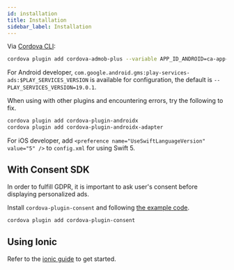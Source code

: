 ```yaml
---
id: installation
title: Installation
sidebar_label: Installation
---
```


Via [Cordova CLI](https://www.npmjs.com/package/cordova):

```sh
cordova plugin add cordova-admob-plus --variable APP_ID_ANDROID=ca-app-pub-xxx~xxx --variable APP_ID_IOS=ca-app-pub-xxx~xxx
```

For Android developer, `com.google.android.gms:play-services-ads:$PLAY_SERVICES_VERSION` is available for configuration, the default is `--PLAY_SERVICES_VERSION=19.0.1`.

When using with other plugins and encountering errors, try the following to fix.

```sh
cordova plugin add cordova-plugin-androidx
cordova plugin add cordova-plugin-androidx-adapter
```

For iOS developer, add `<preference name="UseSwiftLanguageVersion" value="5" />` to `config.xml` for using Swift 5.

## With Consent SDK

In order to fulfill GDPR, it is important to ask user's consent before displaying personalized ads.

Install `cordova-plugin-consent` and following [the example code](https://github.com/admob-plus/admob-plus/blob/master/examples/consent/www/js/index.js#L15).

```sh
cordova plugin add cordova-plugin-consent
```

## Using Ionic

Refer to the [ionic guide](ionic.md) to get started.

